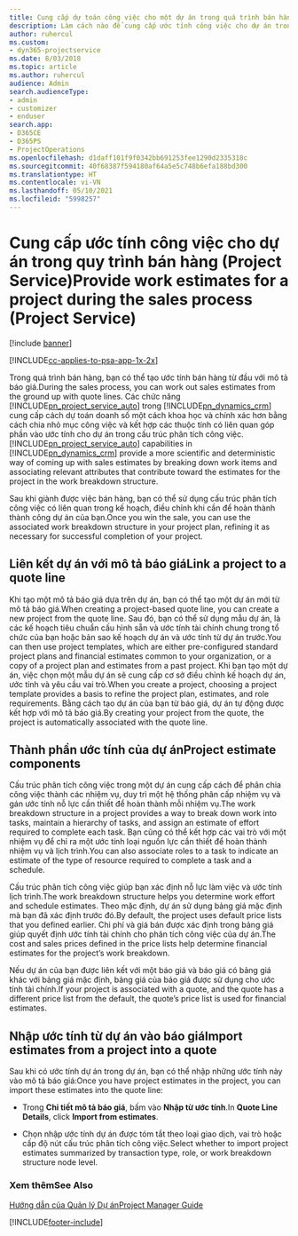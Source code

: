 ```yaml
---
title: Cung cấp dự toán công việc cho một dự án trong quá trình bán hàng
description: Làm cách nào để cung cấp ước tính công việc cho dự án trong quy trình bán hàng ở Project Service
author: ruhercul
ms.custom:
- dyn365-projectservice
ms.date: 8/03/2018
ms.topic: article
ms.author: ruhercul
audience: Admin
search.audienceType:
- admin
- customizer
- enduser
search.app:
- D365CE
- D365PS
- ProjectOperations
ms.openlocfilehash: d1daff101f9f0342bb691253fee1290d2335318c
ms.sourcegitcommit: 40f68387f594180af64a5e5c748b6efa188bd300
ms.translationtype: HT
ms.contentlocale: vi-VN
ms.lasthandoff: 05/10/2021
ms.locfileid: "5998257"
---
```

# <a name="provide-work-estimates-for-a-project-during-the-sales-process-project-service"></a><span data-ttu-id="7a99b-103">Cung cấp ước tính công việc cho dự án trong quy trình bán hàng (Project Service)</span><span class="sxs-lookup"><span data-stu-id="7a99b-103">Provide work estimates for a project during the sales process (Project Service)</span></span>

[!include [banner](../includes/psa-now-project-operations.md)]

[!INCLUDE[cc-applies-to-psa-app-1x-2x](../includes/cc-applies-to-psa-app-1x-2x.md)]

<span data-ttu-id="7a99b-104">Trong quá trình bán hàng, bạn có thể tạo ước tính bán hàng từ đầu với mô tả báo giá.</span><span class="sxs-lookup"><span data-stu-id="7a99b-104">During the sales process, you can work out sales estimates from the ground up with quote lines.</span></span> <span data-ttu-id="7a99b-105">Các chức năng [!INCLUDE[pn_project_service_auto](../includes/pn-project-service-auto.md)] trong [!INCLUDE[pn_dynamics_crm](../includes/pn-dynamics-crm.md)] cung cấp cách dự toán doanh số một cách khoa học và chính xác hơn bằng cách chia nhỏ mục công việc và kết hợp các thuộc tính có liên quan góp phần vào ước tính cho dự án trong cấu trúc phân tích công việc.</span><span class="sxs-lookup"><span data-stu-id="7a99b-105">[!INCLUDE[pn_project_service_auto](../includes/pn-project-service-auto.md)] capabilities in [!INCLUDE[pn_dynamics_crm](../includes/pn-dynamics-crm.md)] provide a more scientific and deterministic way of coming up with sales estimates by breaking down work items and associating relevant attributes that contribute toward the estimates for the project in the work breakdown structure.</span></span>  
  
 <span data-ttu-id="7a99b-106">Sau khi giành được việc bán hàng, bạn có thể sử dụng cấu trúc phân tích công việc có liên quan trong kế hoạch, điều chỉnh khi cần để hoàn thành thành công dự án của bạn.</span><span class="sxs-lookup"><span data-stu-id="7a99b-106">Once you win the sale, you can use the associated work breakdown structure in your project plan, refining it as necessary for successful completion of your project.</span></span>  
  
## <a name="link-a-project-to-a-quote-line"></a><span data-ttu-id="7a99b-107">Liên kết dự án với mô tả báo giá</span><span class="sxs-lookup"><span data-stu-id="7a99b-107">Link a project to a quote line</span></span>  
 <span data-ttu-id="7a99b-108">Khi tạo một mô tả báo giá dựa trên dự án, bạn có thể tạo một dự án mới từ mô tả báo giá.</span><span class="sxs-lookup"><span data-stu-id="7a99b-108">When creating a project-based quote line, you can create a new project from the quote line.</span></span> <span data-ttu-id="7a99b-109">Sau đó, bạn có thể sử dụng mẫu dự án, là các kế hoạch tiêu chuẩn cấu hình sẵn và ước tính tài chính chung trong tổ chức của bạn hoặc bản sao kế hoạch dự án và ước tính từ dự án trước.</span><span class="sxs-lookup"><span data-stu-id="7a99b-109">You can then use project templates, which are either pre-configured standard project plans and financial estimates common to your organization, or a copy of a project plan and estimates from a past project.</span></span> <span data-ttu-id="7a99b-110">Khi bạn tạo một dự án, việc chọn một mẫu dự án sẽ cung cấp cơ sở điều chỉnh kế hoạch dự án, ước tính và yêu cầu vai trò.</span><span class="sxs-lookup"><span data-stu-id="7a99b-110">When you create a project, choosing a project template provides a basis to refine the project plan, estimates, and role requirements.</span></span> <span data-ttu-id="7a99b-111">Bằng cách tạo dự án của bạn từ báo giá, dự án tự động được kết hợp với mô tả báo giá.</span><span class="sxs-lookup"><span data-stu-id="7a99b-111">By creating your project from the quote, the project is automatically associated with the quote line.</span></span>  
  
## <a name="project-estimate-components"></a><span data-ttu-id="7a99b-112">Thành phần ước tính của dự án</span><span class="sxs-lookup"><span data-stu-id="7a99b-112">Project estimate components</span></span>  
 <span data-ttu-id="7a99b-113">Cấu trúc phân tích công việc trong một dự án cung cấp cách để phân chia công việc thành các nhiệm vụ, duy trì một hệ thống phân cấp nhiệm vụ và gán ước tính nỗ lực cần thiết để hoàn thành mỗi nhiệm vụ.</span><span class="sxs-lookup"><span data-stu-id="7a99b-113">The work breakdown structure in a project provides a way to break down work into tasks, maintain a hierarchy of tasks, and assign an estimate of effort required to complete each task.</span></span> <span data-ttu-id="7a99b-114">Bạn cũng có thể kết hợp các vai trò với một nhiệm vụ để chỉ ra một ước tính loại nguồn lực cần thiết để hoàn thành nhiệm vụ và lịch trình.</span><span class="sxs-lookup"><span data-stu-id="7a99b-114">You can also associate roles to a task to indicate an estimate of the type of resource required to complete a task and a schedule.</span></span>  
  
 <span data-ttu-id="7a99b-115">Cấu trúc phân tích công việc giúp bạn xác định nỗ lực làm việc và ước tính lịch trình.</span><span class="sxs-lookup"><span data-stu-id="7a99b-115">The work breakdown structure helps you determine work effort and schedule estimates.</span></span> <span data-ttu-id="7a99b-116">Theo mặc định, dự án sử dụng bảng giá mặc định mà bạn đã xác định trước đó.</span><span class="sxs-lookup"><span data-stu-id="7a99b-116">By default, the project uses default price lists that you defined earlier.</span></span> <span data-ttu-id="7a99b-117">Chi phí và giá bán được xác định trong bảng giá giúp quyết định ước tính tài chính cho phân tích công việc của dự án.</span><span class="sxs-lookup"><span data-stu-id="7a99b-117">The cost and sales prices defined in the price lists help determine financial estimates for the project’s work breakdown.</span></span>  
  
 <span data-ttu-id="7a99b-118">Nếu dự án của bạn được liên kết với một báo giá và báo giá có bảng giá khác với bảng giá mặc định, bảng giá của báo giá được sử dụng cho ước tính tài chính.</span><span class="sxs-lookup"><span data-stu-id="7a99b-118">If your project is associated with a quote, and the quote has a different price list from the default, the quote’s price list is used for financial estimates.</span></span>  
  
## <a name="import-estimates-from-a-project-into-a-quote"></a><span data-ttu-id="7a99b-119">Nhập ước tính từ dự án vào báo giá</span><span class="sxs-lookup"><span data-stu-id="7a99b-119">Import estimates from a project into a quote</span></span>  
 <span data-ttu-id="7a99b-120">Sau khi có ước tính dự án trong dự án, bạn có thể nhập những ước tính này vào mô tả báo giá:</span><span class="sxs-lookup"><span data-stu-id="7a99b-120">Once you have project estimates in the project, you can import these estimates into the quote line:</span></span>  
  
-   <span data-ttu-id="7a99b-121">Trong **Chi tiết mô tả báo giá**, bấm vào **Nhập từ ước tính**.</span><span class="sxs-lookup"><span data-stu-id="7a99b-121">In **Quote Line Details**, click **Import from estimates**.</span></span> 

-   <span data-ttu-id="7a99b-122">Chọn nhập ước tính dự án được tóm tắt theo loại giao dịch, vai trò hoặc cấp độ nút cấu trúc phân tích công việc.</span><span class="sxs-lookup"><span data-stu-id="7a99b-122">Select whether to import project estimates summarized by transaction type, role, or work breakdown structure node level.</span></span>  
  
### <a name="see-also"></a><span data-ttu-id="7a99b-123">Xem thêm</span><span class="sxs-lookup"><span data-stu-id="7a99b-123">See Also</span></span>  
 [<span data-ttu-id="7a99b-124">Hướng dẫn của Quản lý Dự án</span><span class="sxs-lookup"><span data-stu-id="7a99b-124">Project Manager Guide</span></span>](../psa/project-manager-guide.md)


[!INCLUDE[footer-include](../includes/footer-banner.md)]